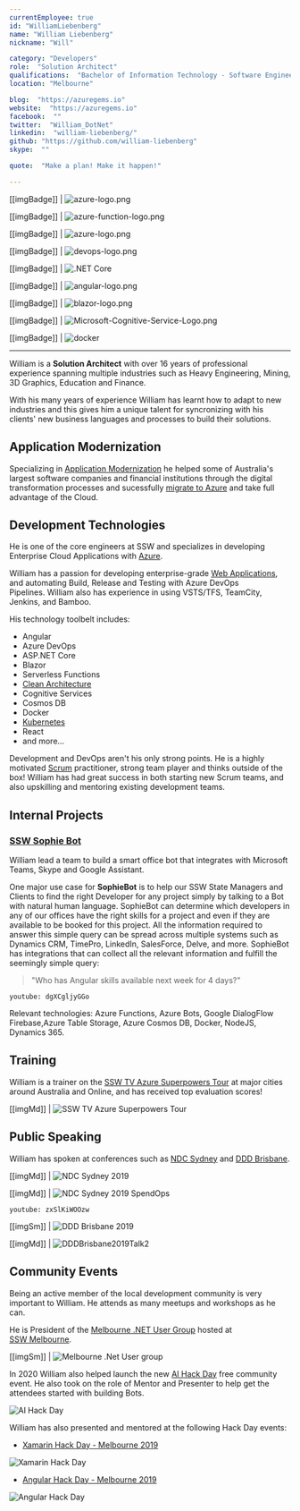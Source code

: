 ```yaml
---
currentEmployee: true
id: "WilliamLiebenberg"
name: "William Liebenberg"
nickname: "Will"

category: "Developers"
role:  "Solution Architect"
qualifications:  "Bachelor of Information Technology - Software Engineering"
location: "Melbourne"

blog:  "https://azuregems.io"
website:  "https://azuregems.io"
facebook:  ""
twitter:  "William_DotNet"
linkedin:  "william-liebenberg/"
github: "https://github.com/william-liebenberg"
skype:  ""

quote:  "Make a plan! Make it happen!"

---
```

[[imgBadge]]
| ![azure-logo.png](../badges/azure-logo.png)

[[imgBadge]]
| ![azure-function-logo.png](../badges/azure-function-logo.png)

[[imgBadge]]
| ![azure-logo.png](../badges/azure-devops-logo.png)

[[imgBadge]]
| ![devops-logo.png](../badges/devops-logo.png)

[[imgBadge]]
| ![.NET Core](../badges/net-core-logo.png)

[[imgBadge]]
| ![angular-logo.png](../badges/angular-logo.png)

[[imgBadge]]
| ![blazor-logo.png](../badges/blazor-logo.png)

[[imgBadge]]
| ![Microsoft-Cognitive-Service-Logo.png](../badges/cognitive-services.png)

[[imgBadge]]
| ![docker](../badges/docker.png)

---

William is a **Solution Architect** with over 16 years of professional experience spanning multiple industries such as Heavy Engineering, Mining, 3D Graphics, Education and Finance.

With his many years of experience William has learnt how to adapt to new industries and this gives him a unique talent for syncronizing with his clients' new business languages and processes to build their solutions.

## Application Modernization

Specializing in [Application Modernization](https://www.ssw.com.au/ssw/Consulting/Strategic-Architecture.aspx) he helped some of Australia's largest software companies and financial institutions through the digital transformation processes and sucessfully [migrate to Azure](https://www.ssw.com.au/ssw/Consulting/Azure.aspx) and take full advantage of the Cloud.

## Development Technologies

He is one of the core engineers at SSW and specializes in developing Enterprise Cloud Applications with [Azure](https://www.ssw.com.au/ssw/Consulting/Azure.aspx).

William has a passion for developing enterprise-grade [Web Applications](https://www.ssw.com.au/ssw/Consulting/Web-Applications.aspx), and automating Build, Release and Testing with Azure DevOps Pipelines. William also has experience in using VSTS/TFS, TeamCity, Jenkins, and Bamboo.

His technology toolbelt includes:

* Angular
* Azure DevOps
* ASP.NET Core
* Blazor
* Serverless Functions
* [Clean Architecture](https://rules.ssw.com.au/rules-to-better-clean-architecture)
* Cognitive Services
* Cosmos DB
* Docker
* [Kubernetes](https://www.ssw.com.au/ssw/Consulting/Kubernetes.aspx)
* React
* and more...

Development and DevOps aren't his only strong points. He is a highly motivated [Scrum](https://www.ssw.com.au/ssw/Consulting/Scrum.aspx) practitioner, strong team player and thinks outside of the box! William has had great success in both starting new Scrum teams, and also upskilling and mentoring existing development teams.

## Internal Projects

### [SSW Sophie Bot](https://sswsophie.com/sophiebot)

William lead a team to build a smart office bot that integrates with Microsoft Teams, Skype and Google Assistant.

One major use case for **SophieBot** is to help our SSW State Managers and Clients to find the right Developer for any project simply by talking to a Bot with natural human language. SophieBot can determine which developers in any of our offices have the right skills for a project and even if they are available to be booked for this project. All the information required to answer this simple query can be spread across multiple systems such as Dynamics CRM, TimePro, LinkedIn, SalesForce, Delve, and more. SophieBot has integrations that can collect all the relevant information and fulfill the seemingly simple query:

> "Who has Angular skills available next week for 4 days?"

`youtube: dgXCgljyGGo`

Relevant technologies: Azure Functions, Azure Bots, Google DialogFlow Firebase,Azure Table Storage, Azure Cosmos DB, Docker, NodeJS, Dynamics 365.

## Training

William is a trainer on the [SSW TV Azure Superpowers Tour](https://www.ssw.com.au/ssw/Events/Training/Azure-Superpowers-Tour.aspx) at major cities around Australia and Online, and has received top evaluation scores!

[[imgMd]]
| ![SSW TV Azure Superpowers Tour](./Images/Bio/AzureSuperpowersProfile-William.jpg)

## Public Speaking

William has spoken at conferences such as [NDC Sydney](https://ndcsydney.com/speaker/william-liebenberg/) and [DDD Brisbane](https://dddbrisbane.com/agenda/2019).

[[imgMd]]
| ![NDC Sydney 2019](./Images/Bio/NDC-Sydney-Speaker.png)

[[imgMd]]
| ![NDC Sydney 2019 SpendOps](./Images/Bio/SpendOps.jpg)

`youtube: zxSlKiWOOzw`

[[imgSm]]
| ![DDD Brisbane 2019](../badges/DDDBrisbane.png)

[[imgMd]]
| ![DDDBrisbane2019Talk2](./Images/Bio/dddbrisbane-2019-william-2.jpg)

## Community Events

Being an active member of the local development community is very important to William. He attends as many meetups and workshops as he can.

He is President of the [Melbourne .NET User Group](https://www.meetup.com/Melbourne-NET-User-Group/) hosted at [SSW Melbourne](https://www.ssw.com.au/ssw/NETUG/Melbourne.aspx).

[[imgSm]]
| ![Melbourne .Net User group](../badges/melbourne-ug.jpg)

In 2020 William also helped launch the new [AI Hack Day](https://aihackday.com) free community event. He also took on the role of Mentor and Presenter to help get the attendees started with building Bots.

![AI Hack Day](../badges/ai-hackday2x.png)

William has also presented and mentored at the following Hack Day events:

* [Xamarin Hack Day - Melbourne 2019](https://xamarinhackday.com)

![Xamarin Hack Day](../badges/xamarin-HackDay.png)

* [Angular Hack Day - Melbourne 2019](https://angularhackday.com/)

![Angular Hack Day](../badges/Angular-HackDay-logo-lg.png)
